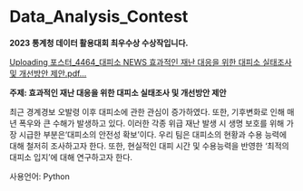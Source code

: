 # Data_Analysis_Contest
**2023 통계청 데이터 활용대회 최우수상 수상작입니다.**

[Uploading 포스터_4464_대피소 NEWS 효과적인 재난 대응을 위한 대피소 실태조사 및 개선방안 제안.pdf…]()

**주제: 효과적인 재난 대응을 위한 대피소 실태조사 및 개선방안 제안**

최근 경계경보 오발령 이후 대피소에 관한 관심이 증가하였다. 또한, 기후변화로 인해 매년 폭우와 큰 수해가 발생하고 있다. 이러한 각종 위급 재난 발생 시 생명 보호를 위해 가장 시급한 부분은‘대피소의 안전성 확보’이다. 우리 팀은 대피소의 현황과 수용 능력에 대해 철저히 조사하고자 한다. 또한, 현실적인 대피 시간 및 수용능력을 반영한 ‘최적의 대피소 입지’에 대해 연구하고자 한다.

사용언어: Python
